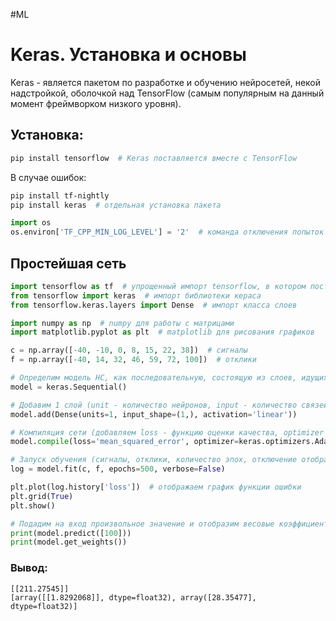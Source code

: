 #ML

# Keras. Установка и основы

Keras - является пакетом по разработке и обучению нейросетей, некой надстройкой, оболочкой над TensorFlow (самым популярным на данный момент фреймворком низкого уровня).

## Установка:
```bash
pip install tensorflow  # Keras поставляется вместе с TensorFlow
```

В случае ошибок:
```bash
pip install tf-nightly
pip install keras  # отдельная установка пакета
```

```python
import os
os.environ['TF_CPP_MIN_LOG_LEVEL'] = '2'  # команда отключения попыток использования CUDA для GPU TensorFlow
```

## Простейшая сеть

```python
import tensorflow as tf  # упрощенный импорт tensorflow, в котором поставляется keras
from tensorflow import keras  # импорт библиотеки кераса
from tensorflow.keras.layers import Dense  # импорт класса слоев

import numpy as np  # numpy для работы с матрицами
import matplotlib.pyplot as plt  # matplotlib для рисования графиков

c = np.array([-40, -10, 0, 8, 15, 22, 38])  # сигналы
f = np.array([-40, 14, 32, 46, 59, 72, 100])  # отклики

# Определим модель НС, как последовательную, состоящую из слоев, идущих друг за другом.
model = keras.Sequential()

# Добавим 1 слой (unit - количество нейронов, input - количество связей, activation - функция активации)
model.add(Dense(units=1, input_shape=(1,), activation='linear'))

# Компиляция сети (добавляем loss - функцию оценки качества, optimizer - принцип оптимизации)
model.compile(loss='mean_squared_error', optimizer=keras.optimizers.Adam(0.1))

# Запуск обучения (сигналы, отклики, количество эпох, отключение отображения информации об обучении)
log = model.fit(c, f, epochs=500, verbose=False)

plt.plot(log.history['loss'])  # отображаем график функции ошибки
plt.grid(True)
plt.show()

# Подадим на вход произвольное значение и отобразим весовые коэффициенты
print(model.predict([100]))
print(model.get_weights())
```

### Вывод:
```
[[211.27545]]
[array([[1.8292068]], dtype=float32), array([28.35477], dtype=float32)]
```
